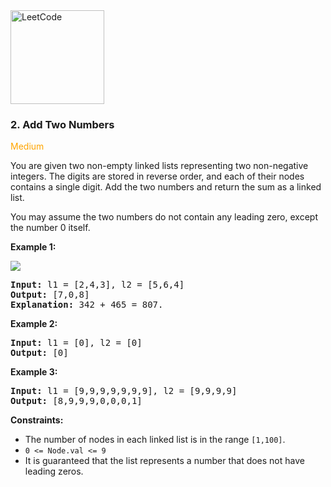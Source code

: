 <a href="https://leetcode.com/problems/add-two-numbers/" target="_blank">
    <img src="https://assets.leetcode.com/static_assets/public/webpack_bundles/images/logo-dark.e99485d9b.svg" 
         style="width:150px" alt="LeetCode"/>
</a>

### 2. Add Two Numbers

<span style="color:orange">Medium</span>

You are given two non-empty linked lists representing two non-negative integers.
The digits are stored in reverse order, and each of their nodes contains a
single digit. Add the two numbers and return the sum as a linked list.

You may assume the two numbers do not contain any leading zero, except the
number 0 itself.

__Example 1:__

![](https://assets.leetcode.com/uploads/2020/10/02/addtwonumber1.jpg)

<pre>
<b>Input:</b> l1 = [2,4,3], l2 = [5,6,4]
<b>Output:</b> [7,0,8]
<b>Explanation:</b> 342 + 465 = 807.
</pre>

__Example 2:__
<pre>
<b>Input:</b> l1 = [0], l2 = [0]
<b>Output:</b> [0]
</pre>

__Example 3:__
<pre>
<b>Input:</b> l1 = [9,9,9,9,9,9,9], l2 = [9,9,9,9]
<b>Output:</b> [8,9,9,9,0,0,0,1]
</pre>

__Constraints:__

* The number of nodes in each linked list is in the range `[1,100]`.
* `0 <= Node.val <= 9`
* It is guaranteed that the list represents a number that does not have leading
  zeros.
